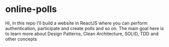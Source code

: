 # online-polls
Hi, in this repo I'll build a website in ReactJS where you can perform authentication, participate and create polls and so on. The main goal here is to learn more about Design Patterns, Clean Architecture, SOLID, TDD and other concepts
